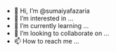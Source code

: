 - 👋 Hi, I’m @sumaiyafazaria
- 👀 I’m interested in ...
- 🌱 I’m currently learning ...
- 💞️ I’m looking to collaborate on ...
- 📫 How to reach me ...

<!---
sumaiyafazaria/sumaiyafazaria is a ✨ special ✨ repository because its `README.md` (this file) appears on your GitHub profile.
You can click the Preview link to take a look at your changes.
--->
